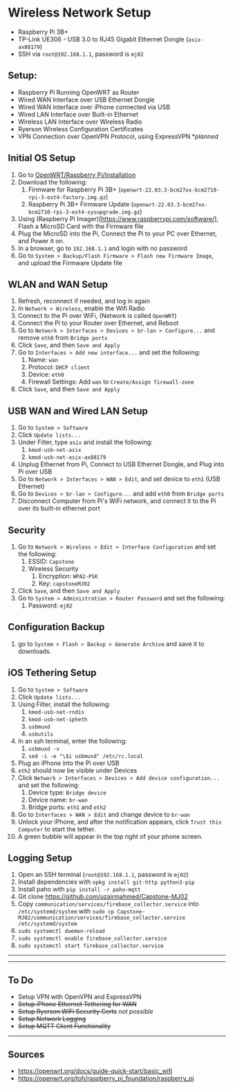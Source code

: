 # Wireless Network Setup
- Raspberry Pi 3B+
- TP-Link UE306 - USB 3.0 to RJ45 Gigabit Ethernet Dongle (`asix-ax88179`)
- SSH via `root@192.168.1.1`, password is `mj02`

## Setup: 
- Raspberry Pi Running OpenWRT as Router
- Wired WAN Interface over USB Ethernet Dongle
- Wired WAN Interface over iPhone connected via USB
- Wired LAN Interface over Built-in Ethernet
- Wireless LAN Interface over Wireless Radio
- Ryerson Wireless Configuration Certificates
- VPN Connection over OpenVPN Protocol, using ExpressVPN **planned*

## Initial OS Setup
1. Go to [OpenWRT/Raspberry Pi/Installation](https://openwrt.org/toh/raspberry_pi_foundation/raspberry_pi#installation)
2. Download the following:
   1. Firmware for Raspberry Pi 3B+ (`openwrt-22.03.3-bcm27xx-bcm2710-rpi-3-ext4-factory.img.gz`)
   2. Raspberry Pi 3B+ Firmware Update (`openwrt-22.03.3-bcm27xx-bcm2710-rpi-3-ext4-sysupgrade.img.gz`)
3. Using (Raspberry Pi Imager)[https://www.raspberrypi.com/software/], Flash a MicroSD Card with the Firmware file
4. Plug the MicroSD into the Pi, Connect the Pi to your PC over Ethernet, and Power it on.
5. In a browser, go to `192.168.1.1` and login with no password
6. Go to `System > Backup/Flash Firmware > Flash new Firmware Image`, and upload the Firmware Update file

## WLAN and WAN Setup
1. Refresh, reconnect if needed, and log in again
2. In `Network > Wireless`, enable the Wifi Radio
3. Connect to the Pi over WiFi, (Network is called `OpenWRT`)
4. Connect the Pi to your Router over Ethernet, and Reboot
5. Go to `Network > Interfaces > Devices > br-lan > Configure...` and remove `eth0` from `Bridge ports`
6. Click `Save`, and then `Save and Apply`
7. Go to `Interfaces > Add new interface...` and set the following:
   1. Name: `wan`
   1. Protocol: `DHCP client`
   2. Device: `eth0`
   3. Firewall Settings: Add `wan` to `Create/Assign firewall-zone`
8. Click `Save`, and then `Save and Apply`   
   
## USB WAN and Wired LAN Setup
1. Go to `System > Software`
2. Click `Update lists...`
3. Under Filter, type `asix` and install the following:
   1. `kmod-usb-net-asix`
   2. `kmod-usb-net-asix-ax88179`
4. Unplug Ethernet from Pi, Connect to USB Ethernet Dongle, and Plug into Pi over USB
5. Go to `Network > Interfaces > WAN > Edit`, and set device to `eth1` (USB Ethernet)
6. Go to `Devices > br-lan > Configure...` and add `eth0` from `Bridge ports`
7. Disconnect Computer from Pi's WiFi network, and connect it to the Pi over its built-in ethernet port

## Security
1. Go to `Network > Wireless > Edit > Interface Configuration` and set the following:
   1. ESSID: `Capstone`
   2. Wireless Security
      1. Encryption: `WPA2-PSK`
      2. Key: `capstoneMJ02`
2. Click `Save`, and then `Save and Apply`   
3. Go to `System > Administration > Router Password` and set the following:
   1. Password: `mj02`

## Configuration Backup
1.  go to `System > Flash > Backup > Generate Archive` and save it to downloads.

## iOS Tethering Setup
1. Go to `System > Software`
2. Click `Update lists...`
3. Using Filter, install the following:
   1. `kmod-usb-net-rndis`
   2. `kmod-usb-net-ipheth`
   3. `usbmuxd`
   4. `usbutils`
4. In an ssh terminal, enter the following:
   1. `usbmuxd -v`
   2. `sed -i -e "\$i usbmuxd" /etc/rc.local`
5. Plug an iPhone into the Pi over USB
6. `eth2` should now be visible under Devices
7. Click `Network > Interfaces > Devices > Add device configuration...` and set the following:
   1. Device type: `Bridge device`
   2. Device name: `br-wan`
   3. Bridge ports: `eth1` and `eth2`
8. Go to `Interfaces > WAN > Edit` and change device to `br-wan`
9. Unlock your iPhone, and after the notification appears, click `Trust this Computer` to start the tether.
10. A green bubble will appear in the top right of your phone screen.

## Logging Setup
1. Open an SSH terminal (`root@192.168.1.1`, password is `mj02`)
2. Install dependencies with `opkg install git-http python3-pip`
3. Install paho with `pip install -r paho-mqtt`
4. Git clone https://github.com/uzairmahmed/Capstone-MJ02
5. Copy `communication/services/firebase_collector.service` into `/etc/systemd/system` with `sudo cp Capstone-MJ02/communication/services/firebase_collector.service /etc/systemd/system`
6. `sudo systemctl daemon-reload`
7. `sudo systemctl enable firebase_collector.service`
8. `sudo systemctl start firebase_collector.service`

---
---

## To Do
- Setup VPN with OpenVPN and ExpressVPN
- ~~Setup iPhone Ethernet Tethering for WAN~~
- ~~Setup Ryerson WiFi Security Certs~~ *not possible*
- ~~Setup Network Logging~~
- ~~Setup MQTT Client Functionality~~
---
## Sources
- https://openwrt.org/docs/guide-quick-start/basic_wifi
- https://openwrt.org/toh/raspberry_pi_foundation/raspberry_pi
